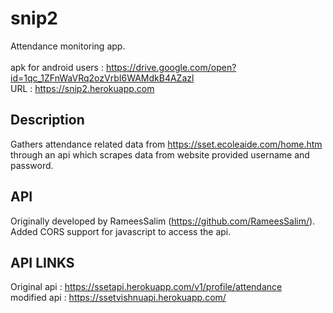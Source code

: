 # snip2
Attendance monitoring app.<br><br>
apk for android users : https://drive.google.com/open?id=1qc_1ZFnWaVRq2ozVrbI6WAMdkB4AZazl  <br>
URL : https://snip2.herokuapp.com

## Description
Gathers attendance related data from https://sset.ecoleaide.com/home.htm through an api which scrapes data from website provided username and password.

## API
Originally developed by RameesSalim (https://github.com/RameesSalim/).<br>
Added CORS support for javascript to access the api.
## API LINKS
Original api : https://ssetapi.herokuapp.com/v1/profile/attendance <br>
modified api : https://ssetvishnuapi.herokuapp.com/

